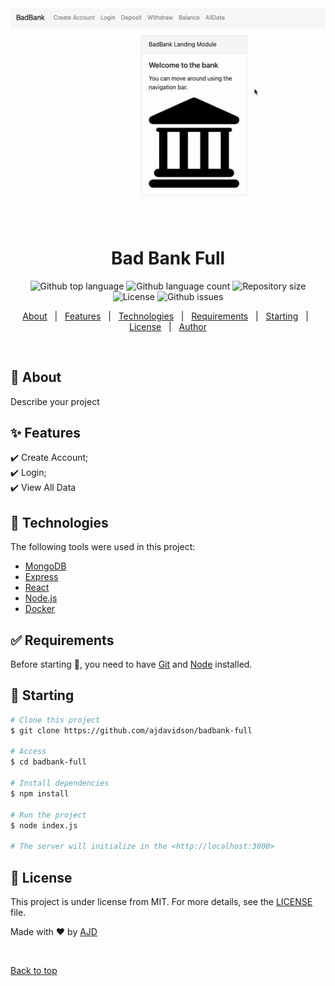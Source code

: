<div align="center" id="top"> 
  <img src="./demo.gif" />

  &#xa0;

  <!-- <a href="https://littledb.netlify.app">Demo</a> -->
</div>

<h1 align="center">Bad Bank Full</h1>

<p align="center">
  <img alt="Github top language" src="https://img.shields.io/github/languages/top/ajdavidson/badbank-full?color=56BEB8">

  <img alt="Github language count" src="https://img.shields.io/github/languages/count/ajdavidson/badbank-full?color=56BEB8">

  <img alt="Repository size" src="https://img.shields.io/github/repo-size/ajdavidson/badbank-full?color=56BEB8">

  <img alt="License" src="https://img.shields.io/github/license/ajdavidson/badbank-full?color=56BEB8">

 <img alt="Github issues" src="https://img.shields.io/github/issues/ajdavidson/badbank-full?color=56BEB8" />

  <!-- <img alt="Github forks" src="https://img.shields.io/github/forks/ajdavidson/littledb?color=56BEB8" /> -->

  <!-- <img alt="Github stars" src="https://img.shields.io/github/stars/ajdavidson/littledb?color=56BEB8" /> -->
</p>

<!-- Status -->

<!-- <h4 align="center"> 
	🚧  Littledb 🚀 Under construction...  🚧
</h4> 

<hr> -->

<p align="center">
  <a href="#dart-about">About</a> &#xa0; | &#xa0; 
  <a href="#sparkles-features">Features</a> &#xa0; | &#xa0;
  <a href="#rocket-technologies">Technologies</a> &#xa0; | &#xa0;
  <a href="#white_check_mark-requirements">Requirements</a> &#xa0; | &#xa0;
  <a href="#checkered_flag-starting">Starting</a> &#xa0; | &#xa0;
  <a href="#memo-license">License</a> &#xa0; | &#xa0;
  <a href="https://github.com/ajdavidson" target="_blank">Author</a>
</p>

<br>

## :dart: About ##

Describe your project

## :sparkles: Features ##

:heavy_check_mark: Create Account;\
:heavy_check_mark: Login;\
:heavy_check_mark: View All Data

## :rocket: Technologies ##

The following tools were used in this project:

- [MongoDB](https://www.mongodb.com/)
- [Express](https://expressjs.com/)
- [React](https://pt-br.reactjs.org/)
- [Node.js](https://nodejs.org/en/)
- [Docker](https://www.docker.com/)

## :white_check_mark: Requirements ##

Before starting :checkered_flag:, you need to have [Git](https://git-scm.com) and [Node](https://nodejs.org/en/) installed.

## :checkered_flag: Starting ##

```bash
# Clone this project
$ git clone https://github.com/ajdavidson/badbank-full

# Access
$ cd badbank-full

# Install dependencies
$ npm install

# Run the project
$ node index.js

# The server will initialize in the <http://localhost:3000>
```

## :memo: License ##

This project is under license from MIT. For more details, see the [LICENSE](LICENSE.md) file.


Made with :heart: by <a href="https://github.com/ajdavidson" target="_blank">AJD</a>

&#xa0;

<a href="#top">Back to top</a>
